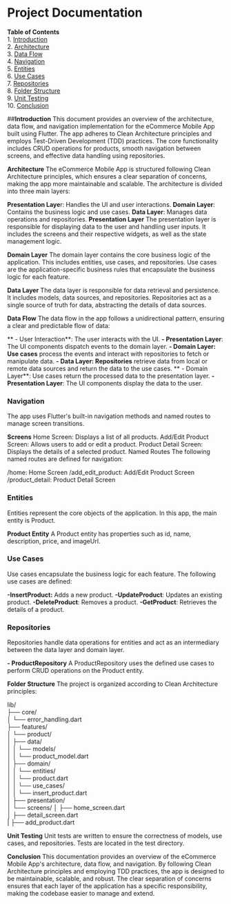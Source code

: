 # **Project Documentation**  
**Table of Contents**  
    1. [Introduction](#introduction)  
    2. [Architecture](#architecture)  
    3. [Data Flow](#data-flow)  
    4. [Navigation](#navigation)  
    5. [Entities](#entities)  
    6. [Use Cases](#use-cases)  
    7. [Repositories](#repositories)  
    8. [Folder Structure](#folder-structure)  
    9. [Unit Testing](#unit-testing)  
    10. [Conclusion](#conclusion)  
      
##**Introduction**
This document provides an overview of the architecture, data flow, and navigation implementation for the eCommerce Mobile App built using Flutter. The app adheres to Clean Architecture principles and employs Test-Driven Development (TDD) practices. The core functionality includes CRUD operations for products, smooth navigation between screens, and effective data handling using repositories.

**Architecture**
The eCommerce Mobile App is structured following Clean Architecture principles, which ensures a clear separation of concerns, making the app more maintainable and scalable. The architecture is divided into three main layers:

**Presentation Laye**r: Handles the UI and user interactions.
**Domain Layer**: Contains the business logic and use cases.
**Data Layer**: Manages data operations and repositories.
**Presentation Layer**
The presentation layer is responsible for displaying data to the user and handling user inputs. It includes the screens and their respective widgets, as well as the state management logic.

**Domain Layer**
The domain layer contains the core business logic of the application. This includes entities, use cases, and repositories. Use cases are the application-specific business rules that encapsulate the business logic for each feature.

**Data Layer**
The data layer is responsible for data retrieval and persistence. It includes models, data sources, and repositories. Repositories act as a single source of truth for data, abstracting the details of data sources.

**Data Flow**
The data flow in the app follows a unidirectional pattern, ensuring a clear and predictable flow of data:

   ** - User Interaction**: The user interacts with the UI.
    **- Presentation Layer**: The UI components dispatch events to the domain layer.
    **- Domain Layer: Use cases** process the events and interact with repositories to fetch or manipulate data.
    **- Data Layer: Repositories** retrieve data from local or remote data sources and return the data to the use cases.
   ** - Domain Layer**: Use cases return the processed data to the presentation layer.
    **- Presentation Layer**: The UI components display the data to the user.
### Navigation
The app uses Flutter's built-in navigation methods and named routes to manage screen transitions.

**Screens**
Home Screen: Displays a list of all products.
Add/Edit Product Screen: Allows users to add or edit a product.
Product Detail Screen: Displays the details of a selected product.
Named Routes
The following named routes are defined for navigation:

/home: Home Screen
/add_edit_product: Add/Edit Product Screen
/product_detail: Product Detail Screen


### Entities
Entities represent the core objects of the application. In this app, the main entity is Product.

**Product Entity**
A Product entity has properties such as id, name, description, price, and imageUrl.

### **Use Cases**
Use cases encapsulate the business logic for each feature. The following use cases are defined:

  **-InsertProduct:** Adds a new product.
  **-UpdateProduct**: Updates an existing product.
  **-DeleteProduct**: Removes a product.
  **-GetProduct**: Retrieves the details of a product.
### **Repositories**
Repositories handle data operations for entities and act as an intermediary between the data layer and domain layer.

  **- ProductRepository**
A ProductRepository uses the defined use cases to perform CRUD operations on the Product entity.

**Folder Structure**
The project is organized according to Clean Architecture principles:

lib/  
├── core/  
│   └── error_handling.dart  
├── features/  
│   └── product/  
│       ├── data/  
│       │   └── models/  
│       │       └── product_model.dart  
│       ├── domain/  
│       │   └── entities/  
│       │       └── product.dart  
│       │   └── use_cases/  
│       │       └── insert_product.dart  
│       ├── presentation/  
│           └── screens/
│               ├── home_screen.dart  
│               ├── detail_screen.dart  
|               ├── add_product.dart  

**Unit Testing**
Unit tests are written to ensure the correctness of models, use cases, and repositories. Tests are located in the test directory.

**Conclusion**
This documentation provides an overview of the eCommerce Mobile App's architecture, data flow, and navigation. By following Clean Architecture principles and employing TDD practices, the app is designed to be maintainable, scalable, and robust. The clear separation of concerns ensures that each layer of the application has a specific responsibility, making the codebase easier to manage and extend.

